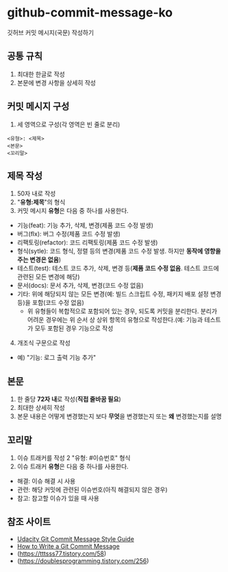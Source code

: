 # github-commit-message-ko
깃허브 커밋 메시지(국문) 작성하기

## 공통 규칙
1. 최대한 한글로 작성
2. 본문에 변경 사항을 상세히 작성

## 커밋 메시지 구성
1. 세 영역으로 구성(각 영역은 빈 줄로 분리)
```
<유형>: <제목>
<본문>
<꼬리말>
```

## 제목 작성
1. 50자 내로 작성
2. "__유형:제목__"의 형식
3. 커밋 메시지 **유형**은 다음 중 하나를 사용한다.

* 기능(feat): 기능 추가, 삭제, 변경(제품 코드 수정 발생)
* 버그(flx): 버그 수정(제품 코드 수정 발생)
* 리팩토링(refactor): 코드 리팩토링(제품 코드 수정 발생)
* 형식(sytle): 코드 형식, 정렬 등의 변경(제품 코드 수정 발생. 하지만 **동작에 영향을 주는 변경은 없음**)
* 테스트(test): 테스트 코드 추가, 삭제, 변경 등(**제품 코드 수정 없음**. 테스트 코드에 관련된 모든 변경에 해당)
* 문서(docs): 문서 추가, 삭제, 변경(코드 수정 없음)
* 기타: 위에 해당되지 않는 모든 변경(예: 빌드 스크립트 수정, 패키지 배포 설정 변경 등)을 포함(코드 수정 없음)
  * 위 유형들이 복합적으로 포함되어 있는 경우, 되도록 커밋을 분리한다. 분리가 어려운 경우에는 위 순서 상 상위 항목의 유형으로 작성한다.(예: 기능과 테스트가 모두 포함된 경우 기능으로 작성

4. 개조식 구문으로 작성
  * 예) "기능: 로그 출력 기능 추가"

## 본문
1. 한 줄당 **72자 내**로 작성(**직접 줄바꿈 필요**)
2. 최대한 상세히 작성
3. 본문 내용은 어떻게 변경했는지 보다 **무엇**을 변경했는지 또는 **왜** 변경했는지를 설명

## 꼬리말
1. 이슈 트래커를 작성
2 "유형: #이슈번호" 형식
3. 이슈 트래커 **유형**은 다음 중 하나를 사용한다.

* 해결: 이슈 해결 시 사용
* 관련: 해당 커밋에 관련된 이슈번호(아직 해결되지 않은 경우)
* 참고: 참고할 이슈가 있을 때 사용

## 참조 사이트
* [Udacity Git Commit Message Style Guide](https://udacity.github.io/git-styleguide/)
* [How to Write a Git Commit Message](https://chris.beams.io/posts/git-commit/)
* (https://tttsss77.tistory.com/58)
* (https://doublesprogramming.tistory.com/256)

